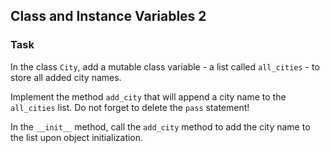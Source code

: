 ## Class and Instance Variables 2

### Task 

In the class `City`, add a mutable class variable - a list called `all_cities` - to store
all added city names.

Implement the method `add_city` that will append a city name to the `all_cities` list. Do not forget to delete the `pass` statement!

In the `__init__` method, call the `add_city` method to add the city name to the list upon object initialization.